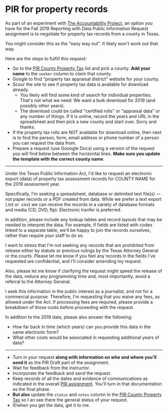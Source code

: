 # PIR for property records

As part of an experiment with [The Accountability Project](), an option you have for the Fall 2019 Reporting with Data Public Information Request assignment is to negotiate for property tax records from a county in Texas.

You might consider this as the "easy way out". It likely won't work out that way.

Here are the steps to fulfill this request:

- Go to the [PIR County Property Tax](https://docs.google.com/spreadsheets/d/1hGayQZSNBAiasGsuor4c3ZWq_8vM37AZbSJ1iMSKHPA/edit#gid=1509171299) list and pick a county. **Add your name** to the `seeker` column to claim that county.
- Google to find "property tax appraisal district" website for your county.
- Scour the site to see if property tax data is available for download already.
  - You likely will find some kind of search for individual properties. That's not what we need: We want a bulk download for 2019 (and possibly other years).
  - The download could be called "certified rolls" or "appraisal data" or any number of things. If it is online, record the years and URL in the spreadsheet and then pick a new county and start over. Sorry and thanks.
- If the property tax rolls are NOT available for download online, then next is to find the person, form, email address or phone number of a person you can request the data from.
- Prepare a request (use Gooogle Docs) using a version of the request you will find below between the horizontal lines. **Make sure you update the template with the correct county name**.

---

Under the Texas Public Information Act, I'd like to request an electronic export (data) of property tax assessment records for COUNTY NAME for the 2019 assessment year.

Specifically, I'm seeking a spreadsheet, database or delimited text file(s) — not paper records or a PDF created from data. While we prefer a text export (.txt or .csv) we can receive the records in a variety of database formats and media (CD, DVD, ftp). Electronic tranfer is preferred.

In addition, please include any lookup tables and record layouts that may be needed to interpret the data. For example, if fields are listed with codes linked to a separate table, we'll be happy to join the records ourselves, rather than require your staff to do so.

I want to stress that I'm not seeking any records that are prohibited from release either by statute or previous rulings by the Texas Attorney General or the courts. Please let me know if you feel any records in the fields I've requested are confidential, and I'll consider amending my request.

Also, please let me know if clarifying the request might speed the release of the data, reduce any programming time and, most importantly, avoid a referral to the Attorney General.

I seek this information in the public interest as a journalist, and not for a commercial purpose. Therefore, I'm requesting that you waive any fees, as allowed under the Act. If processing fees are required, please provide a breakdown of those costs before proceeding with the request.

In addition to the 2019 data, please also answer the following:

- How far back in time (which years) can you provide this data in the same electronic form?
- What other costs would be associated in requesting additional years of data?

---

- Turn in your request **along with information on who and where you'll send it** as the PIR Draft part of the assignment.
- Wait for feedback from the instructor.
- Incorporate the feedback and send the request.
- Keep records of all the dates and evidence of communications as indicated in the overall [PIR assignment](README.md). You'll turn in that documentation as the final phase.
- **But also**  update the `status` and `notes` column in the [PIR County Property Tax](https://docs.google.com/spreadsheets/d/1hGayQZSNBAiasGsuor4c3ZWq_8vM37AZbSJ1iMSKHPA/edit#gid=1509171299) so I an see there the general status of your request.
- If/when you get the data, get it to me.
